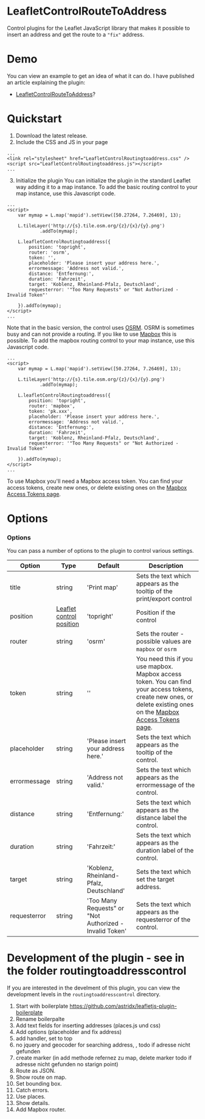# LeafletControlRouteToAddress
Control plugins for the Leaflet JavaScript library that makes it possible to insert 
an address and get the route to a `"fix"` address.  

# Demo

You can view an example to get an idea of what it can do. I have published an 
article explaining the plugin:

- [LeafletControlRouteToAddress](https://astrid-guenther.de/dies-und-das/38-leaflet-control-plugin-leafletcontrolroutetoaddress)?

# Quickstart

1. Download the latest release.
2. Include the CSS and JS in your page 

```
...
<link rel="stylesheet" href="LeafletControlRoutingtoaddress.css" />
<script src="LeafletControlRoutingtoaddress.js"></script>
...
```

3. Initialize the plugin
You can initialize the plugin in the standard Leaflet way adding it to a map instance. 
To add the basic routing control to your map instance, use this Javascript code. 

```
...
<script>
    var mymap = L.map('mapid').setView([50.27264, 7.26469], 13);

    L.tileLayer('http://{s}.tile.osm.org/{z}/{x}/{y}.png')
            .addTo(mymap);

    L.leafletControlRoutingtoaddress({
        position: 'topright',
        router: 'osrm',
        token: '',
        placeholder: 'Please insert your address here.',
        errormessage: 'Address not valid.',
        distance: 'Entfernung:',
        duration: 'Fahrzeit',
        target: 'Koblenz, Rheinland-Pfalz, Deutschland',
        requesterror: '"Too Many Requests" or "Not Authorized - Invalid Token"'

    }).addTo(mymap);
</script>
...
```
Note that in the basic version, the control uses [OSRM](http://project-osrm.org/). 
OSRM is sometimes busy and can not provide a routing. 
If you like to use [Mapbox](https://www.mapbox.com/) this is possible. 
To add the mapbox routing control 
to your map instance, use this Javascript code. 

```
...
<script>
    var mymap = L.map('mapid').setView([50.27264, 7.26469], 13);

    L.tileLayer('http://{s}.tile.osm.org/{z}/{x}/{y}.png')
            .addTo(mymap);

    L.leafletControlRoutingtoaddress({
        position: 'topright',
        router: 'mapbox',
        token: 'pk.xxx',
        placeholder: 'Please insert your address here.',
        errormessage: 'Address not valid.',
        distance: 'Entfernung:',
        duration: 'Fahrzeit',
        target: 'Koblenz, Rheinland-Pfalz, Deutschland',
        requesterror: '"Too Many Requests" or "Not Authorized - Invalid Token"'

    }).addTo(mymap);
</script>
...
```
To use Mapbox you'll need a 
Mapbox access token. You can find your access tokens, create new ones, 
or delete existing ones on the [Mapbox Access Tokens page](https://docs.mapbox.com/help/how-mapbox-works/access-tokens/).

# Options

### Options
You can pass a number of options to the plugin to control various settings.

| Option        | Type         | Default      | Description   |
| ------------- |--------------|--------------|---------------|
| title | string | 'Print map' | Sets the text which appears as the tooltip of the print/export control |
| position | [Leaflet control position](http://leafletjs.com/reference-1.1.0.html#controls) | 'topright' | Position if the control |
| router | string | 'osrm' | Sets the router - possible values are `mapbox` or `osrm`|
| token | string | '' | You need this if you use mapbox. Mapbox access token. You can find your access tokens, create new ones, or delete existing ones on the [Mapbox Access Tokens page](https://docs.mapbox.com/help/how-mapbox-works/access-tokens/).|
| placeholder | string | 'Please insert your address here.' | Sets the text which appears as the tooltip of the control. |
| errormessage | string | 'Address not valid.' | Sets the text which appears as the errormessage of the control. |
| distance | string | 'Entfernung:' | Sets the text which appears as the distance label the control. |
| duration | string | 'Fahrzeit:' | Sets the text which appears as the duration label of the control. |
| target | string | 'Koblenz, Rheinland-Pfalz, Deutschland' | Sets the text which set the target address. |
| requesterror | string | 'Too Many Requests" or "Not Authorized - Invalid Token' | Sets the text which appears as the requesterror of the control. |



# Development of the plugin - see in the folder routingtoaddresscontrol

If you are interested in the develment of this plugin, 
you can view the development levels in the `routingtoaddresscontrol` directory.

1. Start with boilerplate https://github.com/astridx/leafletjs-plugin-boilerplate
2. Rename boilerpalte
3. Add text fields for inserting addresses (places.js und css)
4. Add options (placeholder and fix address)
5. add handler, set to top
6. no jquery and geocoder for searching address, , todo if adresse nicht gefunden
7. create marker (in add methode refernez zu map, delete marker todo if adresse nicht gefunden no starign point)
8. Route as JSON.
9. Show route on map.
10. Set bounding box.
11. Catch errors.
12. Use places.
13. Show details.
14. Add Mapbox router.

